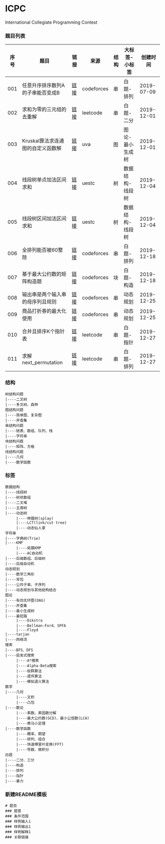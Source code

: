 
# ICPC

International Collegiate Programming Contest

### 题目列表

|序号|题目|链接|来源|结构|大标签-小标签|创建时间
|--|--|--|--|--|--|--|
|001|任意升序排序数列A的子串能否变成B|[链接](白题/codeforces_contest1187_problemD_任意升序排序数列A的子串能否变成B)|codeforces|串|白题-排列|2019-07-09|
|002|求和为零的三元组的去重解|[链接](白题/leetcode_problem15_求和为零的三元组的去重解)|leetcode|串|白题-二分|2019-12-01|
|003|Kruskal算法求连通图的自定义函数解|[链接](图论/uva_1395_Kruskal算法求连通图的自定义函数解)|uva|图|图论-最小生成树|2019-12-01|
|004|线段树单点加法区间求和|[链接](数据结构/uestc_problem_838_线段树单点加法区间求和)|uestc|树|数据结构-线段树|2019-12-04|
|005|线段树区间加法区间求和|[链接](数据结构/uestc_problem_838_线段树区间加法区间求和)|uestc|树|数据结构-线段树|2019-12-04|
|006|全排列能否被60整除|[链接](白题/codeforces_contest1266_problemA_全排列能否被60整除)|codeforces|串|白题-排列|2019-12-18|
|007|基于最大公约数的矩阵构造题|[链接](白题/codeforces_contest1266_problemC_基于最大公约数的矩阵构造题)|codeforces|块|白题-构造|2019-12-18|
|008|输出串是两个输入串的母序列且规则|[链接](动态规划/codeforces_contest1272_problemF_输出串是两个输入串的母序列且规则)|codeforces|串|动态规划|2019-12-25|
|009|商品打折券的最大化使用|[链接](动态规划/codeforces_contest1282_problemB2_商品打折券的最大化使用)|codeforces|串|动态规划|2019-12-25|
|010|合并且排序K个指针表|[链接](白题/leetcode_problem23_合并且排序K个指针表)|leetcode|串|白题-指针|2019-12-27|
|011|求解next_permutation|[链接](白题/leetcode_problem31_求解next_permutation)|leetcode|串|白题-排列|2019-12-27|
 
### 结构
```
树结构问题
|----二叉树
|----多叉树、森林
图结构问题
|----简单图、复杂图
|----并查集
串结构问题
|----链表、数组、队列、栈
|----字符串
块结构问题
|----矩阵、方格
线结构问题
|----几何
|----数学函数
 ```
 
### 标签
```
数据结构
|----线段树
|----树状数组
|----二叉堆
|----主席树
|----动态树
     |----伸展树(splay)
     |----LCT(link/cut tree)
     |----动态仙人掌
字符串
|----字典树(Trie)
|----KMP
     |----拓展KMP
     |----AC自动机
|----后缀数组、后缀树
|----后缀自动机
动态规划
|----数学三角形
|----背包
|----公共子串、子序列
|----动态规划与其他结构结合
图论
|----有向无环图(DAG)
|----并查集
|----最小生成树
|----最短路
     |----Dikstra
     |----Bellman-Ford、SPFA
     |----Floyd
|----tarjan
|----网络流
搜索
|----BFS、DFS
|----启发式搜索
     |----A*搜索
     |----Alpha-Beta搜索
     |----蚁群算法
     |----遗传算法
     |----模拟退火算法
数学
|----几何
     |----叉积
     |----凸包
|----数论
     |----素数、素因数分解
     |----最大公约数(GCD)、最小公倍数(LCA)
     |----费马小定理
|----数学函数
     |----概率、期望
     |----排列、组合
     |----快速傅里叶变换(FFT)
     |----导数、微积分
白题
|----二分、三分
|----构造
|----排列
|----指针
|----暴力
```

### 新建README模板
```
# 题目
### 题意
### 条件范围
### 样例输入1
### 样例输出1
### 样例解释1
### 关联链接
```
